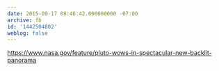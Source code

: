 ```yaml
---
date: 2015-09-17 08:46:42.000000000 -07:00
archive: fb
id: '1442504802'
weblog: false
---
```


https://www.nasa.gov/feature/pluto-wows-in-spectacular-new-backlit-panorama